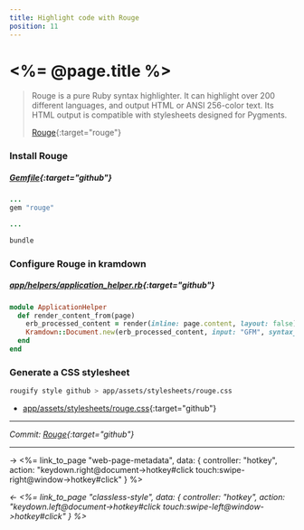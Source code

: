 ```yaml
---
title: Highlight code with Rouge
position: 11
---
```


# <%= @page.title %>

> Rouge is a pure Ruby syntax highlighter. It can highlight over 200 different languages, and output HTML or ANSI 256-color text. Its HTML output is compatible with stylesheets designed for Pygments.
>
> [Rouge](https://github.com/rouge-ruby/rouge){:target="rouge"}

### Install Rouge

##### _[Gemfile](https://github.com/fcatuhe/rails-static/blob/9820d8c7fc5b01dac968db123347d440b70a10ee/Gemfile#L29){:target="github"}_

```ruby
...
gem "rouge"

...
```

```sh
bundle
```

### Configure Rouge in kramdown

##### _[app/helpers/application_helper.rb](https://github.com/fcatuhe/rails-static/blob/9820d8c7fc5b01dac968db123347d440b70a10ee/app/helpers/application_helper.rb#L4){:target="github"}_

```ruby
module ApplicationHelper
  def render_content_from(page)
    erb_processed_content = render(inline: page.content, layout: false)
    Kramdown::Document.new(erb_processed_content, input: "GFM", syntax_highlighter: :rouge).to_html.html_safe
  end
end
```

### Generate a CSS stylesheet

```bash
rougify style github > app/assets/stylesheets/rouge.css
```

- [app/assets/stylesheets/rouge.css](https://github.com/fcatuhe/rails-static/blob/9820d8c7fc5b01dac968db123347d440b70a10ee/app/assets/stylesheets/rouge.css){:target="github"}

---

_Commit: [Rouge](https://github.com/fcatuhe/rails-static/commit/9820d8c7fc5b01dac968db123347d440b70a10ee){:target="github"}_

---

→ <%= link_to_page "web-page-metadata", data: { controller: "hotkey", action: "keydown.right@document->hotkey#click touch:swipe-right@window->hotkey#click" } %>

_← <%= link_to_page "classless-style", data: { controller: "hotkey", action: "keydown.left@document->hotkey#click touch:swipe-left@window->hotkey#click" } %>_
